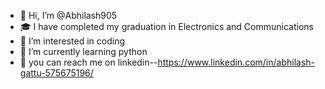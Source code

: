 - 👋 Hi, I’m @Abhilash905
- 🎓 I have completed my graduation in Electronics and Communications
- 👀 I’m interested in coding
- 🌱 I’m currently learning python
- 🤝 you can reach me on linkedin--https://www.linkedin.com/in/abhilash-gattu-575675196/
<!---
Abhilash905/Abhilash905 is a ✨ special ✨ repository because its `README.md` (this file) appears on your GitHub profile.
You can click the Preview link to take a look at your changes.
--->
